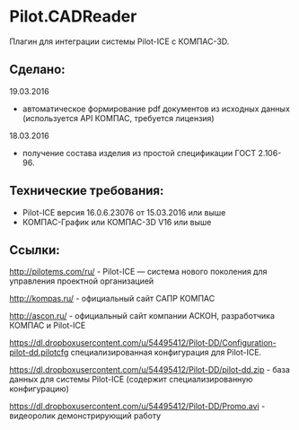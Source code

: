 # Pilot.CADReader

Плагин для интеграции системы Pilot-ICE с КОМПАС-3D.

## Сделано:

19.03.2016
- автоматическое формирование pdf документов из исходных данных (используется API КОМПАС, требуется лицензия)

18.03.2016
- получение состава изделия из простой спецификации ГОСТ 2.106-96.

## Технические требования:

- Pilot-ICE версия 16.0.6.23076 от 15.03.2016 или выше
- КОМПАС-График или КОМПАС-3D V16 или выше


## Ссылки:

http://pilotems.com/ru/ - Pilot-ICE — система нового поколения для управления проектной организацией

http://kompas.ru/ - официальный сайт САПР КОМПАС

http://ascon.ru/ - официальный сайт компании АСКОН, разработчика КОМПАС и Pilot-ICE

https://dl.dropboxusercontent.com/u/54495412/Pilot-DD/Configuration-pilot-dd.pilotcfg специализированная конфигурация для Pilot-ICE.

https://dl.dropboxusercontent.com/u/54495412/Pilot-DD/pilot-dd.zip - база данных для системы Pilot-ICE (содержит специализированную конфигурацию)

https://dl.dropboxusercontent.com/u/54495412/Pilot-DD/Promo.avi - видеоролик демонстрирующий работу
